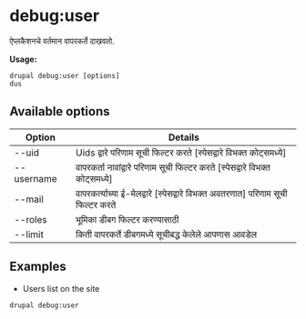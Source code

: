 # debug:user
ऐप्लकैशनचे वर्तमान वापरकर्ते दाखवतो.

**Usage:**
```
drupal debug:user [options]
dus
```

## Available options
Option | Details
-------|-------------
--uid | Uids द्वारे परिणाम सूची फिल्टर करते [स्पेसद्वारे विभक्त कोट्समध्ये]
--username | वापरकर्ता नावांद्वारे परिणाम सूची फिल्टर करते [स्पेसद्वारे विभक्त कोट्समध्ये]
--mail | वापरकर्त्याच्या ई-मेलद्वारे [स्पेसद्वारे विभक्त अवतरणात] परिणाम सूची फिल्टर करते
--roles | भूमिका डीबग फिल्टर करण्यासाठी
--limit | किती वापरकर्ते डीबगमध्ये सूचीबद्ध केलेले आपणास आवडेल

## Examples
* Users list on the site
```
drupal debug:user
```

